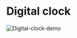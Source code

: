 # Digital clock
![Digital-clock-demo](https://user-images.githubusercontent.com/100797809/168604921-4b6e2b59-cdac-4dfc-b732-3c424bddc56c.png)
